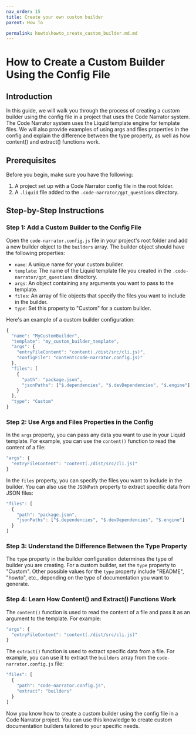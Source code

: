 ```yaml
---
nav_order: 15
title: Create your own custom builder
parent: How To

permalink: howto\howto_create_custom_builder.md.md
---
```


# How to Create a Custom Builder Using the Config File

## Introduction

In this guide, we will walk you through the process of creating a custom builder using the config file in a project that uses the Code Narrator system. The Code Narrator system uses the Liquid template engine for template files. We will also provide examples of using args and files properties in the config and explain the difference between the type property, as well as how content() and extract() functions work.

## Prerequisites

Before you begin, make sure you have the following:

1. A project set up with a Code Narrator config file in the root folder.
2. A `.liquid` file added to the `.code-narrator/gpt_questions` directory.

## Step-by-Step Instructions

### Step 1: Add a Custom Builder to the Config File

Open the `code-narrator.config.js` file in your project's root folder and add a new builder object to the `builders` array. The builder object should have the following properties:

- `name`: A unique name for your custom builder.
- `template`: The name of the Liquid template file you created in the `.code-narrator/gpt_questions` directory.
- `args`: An object containing any arguments you want to pass to the template.
- `files`: An array of file objects that specify the files you want to include in the builder.
- `type`: Set this property to "Custom" for a custom builder.

Here's an example of a custom builder configuration:

```javascript
{
  "name": "MyCustomBuilder",
  "template": "my_custom_builder_template",
  "args": {
    "entryFileContent": "content(./dist/src/cli.js)",
    "configFile": "content(code-narrator.config.js)"
  },
  "files": [
    {
      "path": "package.json",
      "jsonPaths": ["$.dependencies", "$.devDependencies", "$.engine"]
    }
  ],
  "type": "Custom"
}
```

### Step 2: Use Args and Files Properties in the Config

In the `args` property, you can pass any data you want to use in your Liquid template. For example, you can use the `content()` function to read the content of a file:

```javascript
"args": {
  "entryFileContent": "content(./dist/src/cli.js)"
}
```

In the `files` property, you can specify the files you want to include in the builder. You can also use the `JSONPath` property to extract specific data from JSON files:

```javascript
"files": [
  {
    "path": "package.json",
    "jsonPaths": ["$.dependencies", "$.devDependencies", "$.engine"]
  }
]
```

### Step 3: Understand the Difference Between the Type Property

The `type` property in the builder configuration determines the type of builder you are creating. For a custom builder, set the `type` property to "Custom". Other possible values for the `type` property include "README", "howto", etc., depending on the type of documentation you want to generate.

### Step 4: Learn How Content() and Extract() Functions Work

The `content()` function is used to read the content of a file and pass it as an argument to the template. For example:

```javascript
"args": {
  "entryFileContent": "content(./dist/src/cli.js)"
}
```

The `extract()` function is used to extract specific data from a file. For example, you can use it to extract the `builders` array from the `code-narrator.config.js` file:

```javascript
"files": [
  {
    "path": "code-narrator.config.js",
    "extract": "builders"
  }
]
```

Now you know how to create a custom builder using the config file in a Code Narrator project. You can use this knowledge to create custom documentation builders tailored to your specific needs.